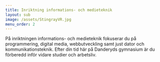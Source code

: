 ```yaml
---
title: Inriktning informations- och medieteknik
layout: sub
image: /assets/StingrayVR.jpg
menu_order: 2
---
```


På inriktningen informations- och
medieteknik fokuserar du på
programmering, digital media,
webbutveckling samt just dator och kommunikationsteknik.
Efter din tid här på Danderyds
gymnasium är du förberedd inför
vidare studier och arbetsliv. 
